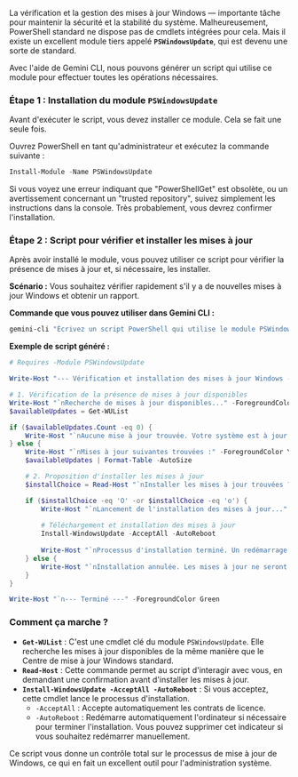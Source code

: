 La vérification et la gestion des mises à jour Windows — importante tâche pour maintenir la sécurité et la stabilité du système.
Malheureusement, PowerShell standard ne dispose pas de cmdlets intégrées pour cela. Mais il existe un excellent module tiers appelé **`PSWindowsUpdate`**, qui est devenu une sorte de standard.

Avec l'aide de Gemini CLI, nous pouvons générer un script qui utilise ce module pour effectuer toutes les opérations nécessaires.

### **Étape 1 : Installation du module `PSWindowsUpdate`**

Avant d'exécuter le script, vous devez installer ce module. Cela se fait une seule fois.

Ouvrez PowerShell en tant qu'administrateur et exécutez la commande suivante :

```powershell
Install-Module -Name PSWindowsUpdate
```

Si vous voyez une erreur indiquant que "PowerShellGet" est obsolète, ou un avertissement concernant un "trusted repository", suivez simplement les instructions dans la console. Très probablement, vous devrez confirmer l'installation.

### **Étape 2 : Script pour vérifier et installer les mises à jour**

Après avoir installé le module, vous pouvez utiliser ce script pour vérifier la présence de mises à jour et, si nécessaire, les installer.

**Scénario :** Vous souhaitez vérifier rapidement s'il y a de nouvelles mises à jour Windows et obtenir un rapport.

**Commande que vous pouvez utiliser dans Gemini CLI :**

```powershell
gemini-cli "Écrivez un script PowerShell qui utilise le module PSWindowsUpdate. Le script doit vérifier la présence de mises à jour Windows disponibles, afficher une liste de celles-ci, puis, si des mises à jour sont trouvées, inviter l'utilisateur à les installer."
```

**Exemple de script généré :**

```powershell
# Requires -Module PSWindowsUpdate

Write-Host "--- Vérification et installation des mises à jour Windows ---" -ForegroundColor Green

# 1. Vérification de la présence de mises à jour disponibles
Write-Host "`nRecherche de mises à jour disponibles..." -ForegroundColor Yellow
$availableUpdates = Get-WUList

if ($availableUpdates.Count -eq 0) {
    Write-Host "`nAucune mise à jour trouvée. Votre système est à jour." -ForegroundColor Green
} else {
    Write-Host "`nMises à jour suivantes trouvées :" -ForegroundColor Yellow
    $availableUpdates | Format-Table -AutoSize

    # 2. Proposition d'installer les mises à jour
    $installChoice = Read-Host "`nInstaller les mises à jour trouvées ? (O/N)"

    if ($installChoice -eq 'O' -or $installChoice -eq 'o') {
        Write-Host "`nLancement de l'installation des mises à jour..." -ForegroundColor Yellow
        
        # Téléchargement et installation des mises à jour
        Install-WindowsUpdate -AcceptAll -AutoReboot
        
        Write-Host "`nProcessus d'installation terminé. Un redémarrage peut être nécessaire." -ForegroundColor Green
    } else {
        Write-Host "`nInstallation annulée. Les mises à jour ne seront pas installées." -ForegroundColor Red
    }
}

Write-Host "`n--- Terminé ---" -ForegroundColor Green
```

### Comment ça marche ?

  * **`Get-WUList`** : C'est une cmdlet clé du module `PSWindowsUpdate`. Elle recherche les mises à jour disponibles de la même manière que le Centre de mise à jour Windows standard.
  * **`Read-Host`** : Cette commande permet au script d'interagir avec vous, en demandant une confirmation avant d'installer les mises à jour.
  * **`Install-WindowsUpdate -AcceptAll -AutoReboot`** : Si vous acceptez, cette cmdlet lance le processus d'installation.
      * `-AcceptAll` : Accepte automatiquement les contrats de licence.
      * `-AutoReboot` : Redémarre automatiquement l'ordinateur si nécessaire pour terminer l'installation. Vous pouvez supprimer cet indicateur si vous souhaitez redémarrer manuellement.

Ce script vous donne un contrôle total sur le processus de mise à jour de Windows, ce qui en fait un excellent outil pour l'administration système.
